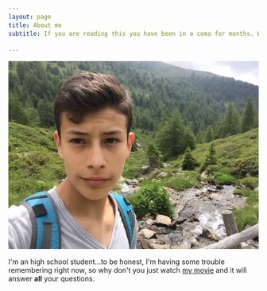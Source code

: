 ```yaml
---
layout: page
title: About me
subtitle: If you are reading this you have been in a coma for months. We don't know where this message will come up in your dream. Please wake up. 

---
```

![Patrick Turricelli](/img/aboutme-foto.jpg)

I'm an high school student...to be honest, I'm having some trouble remembering right now, so why don't you just watch [my movie](https://en.wikipedia.org/wiki/Rick_and_Morty) and it will answer **all** your questions.
